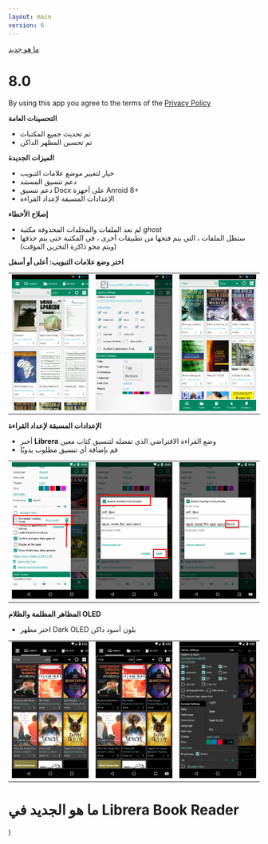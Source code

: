 ```yaml
---
layout: main
version: 6
---
```

[ما هو جديد](/wiki/what-is-new/ar)

# 8.0

By using this app you agree to the terms of the [Privacy Policy](/wiki/PrivacyPolicy/)

**التحسينات العامة**

* تم تحديث جميع المكتبات
* تم تحسين المظهر الداكن

**الميزات الجديدة**

* خيار لتغيير موضع علامات التبويب
* دعم تنسيق المستند
* دعم تنسيق Docx على أجهزة Anroid 8+
* الإعدادات المسبقة لإعداد القراءة

**إصلاح الأخطاء**

* لم تعد الملفات والمجلدات المحذوفة مكتبة _ghost_
* ستظل الملفات ، التي يتم فتحها من تطبيقات أخرى ، في المكتبة حتى يتم حذفها (ويتم محو ذاكرة التخزين المؤقت)

**اختر وضع علامات التبويب: أعلى أو أسفل**

||||
|-|-|-|
|![](2.png)|![](3.png)|![](1.png)|

**الإعدادات المسبقة لإعداد القراءة**

* أخبر **Librera** وضع القراءة الافتراضي الذي تفضله لتنسيق كتاب معين
* قم بإضافة أي تنسيق مطلوب يدويًا

||||
|-|-|-|
|![](4.png)|![](5.png)|![](6.png)|


**المظاهر المظلمة والظلام OLED**

* اختر مظهر Dark OLED بلون أسود داكن

||||
|-|-|-|
|![](9.png)|![](8.png)|![](7.png)|


# ما هو الجديد في Librera Book Reader


)
